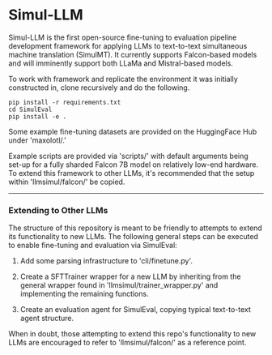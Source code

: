 # Simul-LLM

Simul-LLM is the first open-source fine-tuning to evaluation pipeline development framework for applying LLMs to text-to-text simultaneous machine translation (SimulMT). It currently supports Falcon-based models and will imminently support both LLaMa and Mistral-based models. 

To work with framework and replicate the environment it was initially constructed in, clone recursively and do the following. 

```
pip install -r requirements.txt
cd SimulEval
pip install -e .
```

Some example fine-tuning datasets are provided on the HuggingFace Hub under 'maxolotl/.'

Example scripts are provided via 'scripts/' with default arguments being set-up for a fully sharded Falcon 7B model on relatively low-end hardware. To extend this framework to other LLMs, it's recommended that the setup within 'llmsimul/falcon/' be copied. 

---

### Extending to Other LLMs

The structure of this repository is meant to be friendly to attempts to extend its functionality to new LLMs. The following general steps can be executed to enable fine-tuning and evaluation via SimulEval:

1. Add some parsing infrastructure to 'cli/finetune.py'.

2. Create a SFTTrainer wrapper for a new LLM by inheriting from the general wrapper found in 'llmsimul/trainer_wrapper.py' and implementing the remaining functions.

3. Create an evaluation agent for SimulEval, copying typical text-to-text agent structure.

When in doubt, those attempting to extend this repo's functionality to new LLMs are encouraged to refer to 'llmsimul/falcon/' as a reference point.
